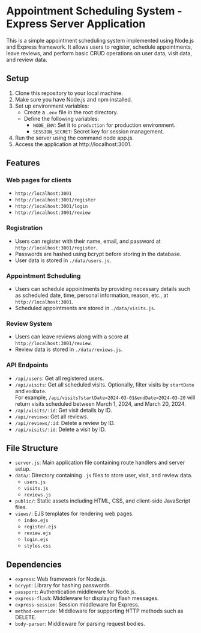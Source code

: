 # Appointment Scheduling System - Express Server Application

This is a simple appointment scheduling system implemented using Node.js and Express framework. It allows users to register, schedule appointments, leave reviews, and perform basic CRUD operations on user data, visit data, and review data.

## Setup
1. Clone this repository to your local machine. 
2. Make sure you have Node.js and npm installed.
3. Set up environment variables:
    - Create a `.env` file in the root directory.
    - Define the following variables:
        - `NODE_ENV`: Set it to `production` for production environment.
        - `SESSION_SECRET`: Secret key for session management.
4. Run the server using the command node app.js.
5. Access the application at http://localhost:3001.

## Features
### Web pages for clients
- ```http://localhost:3001``` 
- ```http://localhost:3001/register```
- ```http://localhost:3001/login```
- ```http://localhost:3001/review```

### Registration
- Users can register with their name, email, and password at ```http://localhost:3001/register```.
- Passwords are hashed using bcrypt before storing in the database.
- User data is stored in `./data/users.js`.

### Appointment Scheduling
- Users can schedule appointments by providing necessary details such as scheduled date, time, personal information, reason, etc., at ```http://localhost:3001```.
- Scheduled appointments are stored in `./data/visits.js`.

### Review System
- Users can leave reviews along with a score at ```http://localhost:3001/review```.
- Review data is stored in `./data/reviews.js`.

### API Endpoints
- `/api/users`: Get all registered users.
- `/api/visits`: Get all scheduled visits. Optionally, filter visits by ```startDate``` and ```endDate```.  
For example, ```/api/visits?startDate=2024-03-01&endDate=2024-03-20``` will return visits scheduled between March 1, 2024, and March 20, 2024.
- `/api/visits/:id`: Get visit details by ID.
- `/api/reviews`: Get all reviews.
- `/api/reviews/:id`: Delete a review by ID.
- `/api/visits/:id`: Delete a visit by ID.

## File Structure
- `server.js`: Main application file containing route handlers and server setup.
- `data/`: Directory containing ```.js``` files to store user, visit, and review data.
    - `users.js`
    - `visits.js`
    - `reviews.js`
- `public/`: Static assets including HTML, CSS, and client-side JavaScript files.
- `views/`: EJS templates for rendering web pages.
    - `index.ejs`
    - `register.ejs`
    - `review.ejs`
    - `login.ejs`
    - `styles.css`

## Dependencies

- `express`: Web framework for Node.js.
- `bcrypt`: Library for hashing passwords.
- `passport`: Authentication middleware for Node.js.
- `express-flash`: Middleware for displaying flash messages.
- `express-session`: Session middleware for Express.
- `method-override`: Middleware for supporting HTTP methods such as DELETE.
- `body-parser`: Middleware for parsing request bodies.

